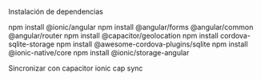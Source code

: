 Instalación de dependencias

npm install @ionic/angular
npm install @angular/forms @angular/common @angular/router
npm install @capacitor/geolocation
npm install cordova-sqlite-storage
npm install @awesome-cordova-plugins/sqlite
npm install @ionic-native/core
npm install @ionic/storage-angular

Sincronizar con capacitor
ionic cap sync